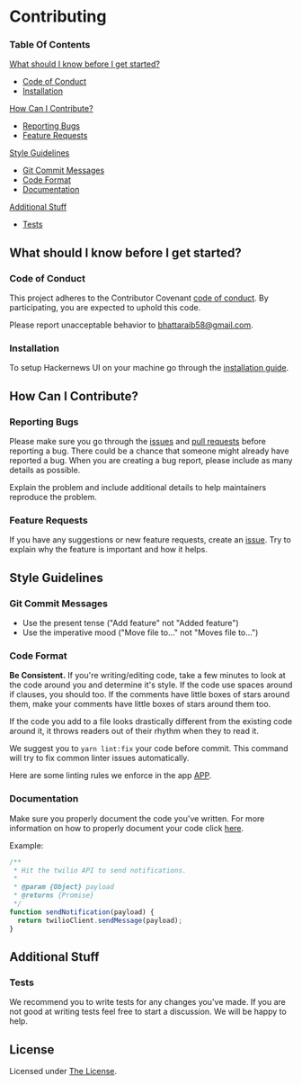 # Contributing

### Table Of Contents

[What should I know before I get started?](#what-should-i-know-before-i-get-started)

- [Code of Conduct](#code-of-conduct)
- [Installation](#installation)

[How Can I Contribute?](#how-can-i-contribute)

- [Reporting Bugs](#reporting-bugs)
- [Feature Requests](#feature-requests)

[Style Guidelines](#style-guidelines)

- [Git Commit Messages](#git-commit-messages)
- [Code Format](#code-format)
- [Documentation](#documentation)

[Additional Stuff](#additional-stuff)

- [Tests](#tests)

## What should I know before I get started?

### Code of Conduct

This project adheres to the Contributor Covenant [code of conduct](CODE_OF_CONDUCT.md). By participating, you are expected to uphold this code.

Please report unacceptable behavior to [bhattaraib58@gmail.com](mailto:bhattaraib58@gmail.com).

### Installation

To setup Hackernews UI on your machine go through the [installation guide](README.md#setup).

## How Can I Contribute?

### Reporting Bugs

Please make sure you go through the [issues](https://github.com/bhattaraib58/hackernews-ui/issues) and [pull requests](https://github.com/bhattaraib58/hackernews-ui/pulls) before reporting a bug. There could be a chance that someone might already have reported a bug. When you are creating a bug report, please include as many details as possible.

Explain the problem and include additional details to help maintainers reproduce the problem.

### Feature Requests

If you have any suggestions or new feature requests, create an [issue](https://github.com/bhattaraib58/hackernews-ui/issues/new). Try to explain why the feature is important and how it helps.

## Style Guidelines

### Git Commit Messages

- Use the present tense ("Add feature" not "Added feature")
- Use the imperative mood ("Move file to..." not "Moves file to...")

### Code Format

**Be Consistent.** If you're writing/editing code, take a few minutes to look at the code around you and determine it's style. If the code use spaces around if clauses, you should too. If the comments have little boxes of stars around them, make your comments have little boxes of stars around them too.

If the code you add to a file looks drastically different from the existing code around it, it throws readers out of their rhythm when they to read it.

We suggest you to `yarn lint:fix` your code before commit. This command will try to fix common linter issues automatically.

Here are some linting rules we enforce in the app [APP](.eslintrc).

### Documentation

Make sure you properly document the code you've written. For more information on how to properly document your code click [here](http://usejsdoc.org/about-getting-started.html).

Example:

```js
/**
 * Hit the twilio API to send notifications.
 *
 * @param {Object} payload
 * @returns {Promise}
 */
function sendNotification(payload) {
  return twilioClient.sendMessage(payload);
}
```

## Additional Stuff

### Tests

We recommend you to write tests for any changes you've made. If you are not good at writing tests feel free to start a discussion. We will be happy to help.

## License

Licensed under [The License](LICENSE).
